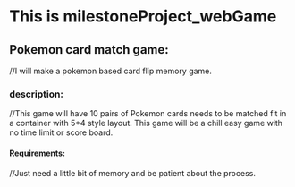 # This is milestoneProject_webGame

## Pokemon card match game: 
//I will make a pokemon based card flip memory game.

### description: 
//This game will have 10 pairs of Pokemon cards needs to be matched fit in a container with 5*4 style layout. This game will be a chill easy game with no time limit or score board. 

#### Requirements:
//Just need a little bit of memory and be patient about the process.